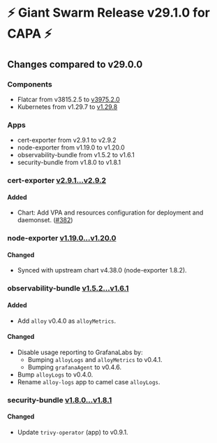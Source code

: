 # :zap: Giant Swarm Release v29.1.0 for CAPA :zap:

## Changes compared to v29.0.0

### Components

- Flatcar from v3815.2.5 to [v3975.2.0](https://www.flatcar.org/releases#release-3975.2.0)
- Kubernetes from v1.29.7 to [v1.29.8](https://github.com/kubernetes/kubernetes/blob/master/CHANGELOG/CHANGELOG-1.29.md#changelog-since-v1297)

### Apps

- cert-exporter from v2.9.1 to v2.9.2
- node-exporter from v1.19.0 to v1.20.0
- observability-bundle from v1.5.2 to v1.6.1
- security-bundle from v1.8.0 to v1.8.1

### cert-exporter [v2.9.1...v2.9.2](https://github.com/giantswarm/cert-exporter/compare/v2.9.1...v2.9.2)

#### Added

- Chart: Add VPA and resources configuration for deployment and daemonset. ([#382](https://github.com/giantswarm/cert-exporter/pull/382))

### node-exporter [v1.19.0...v1.20.0](https://github.com/giantswarm/node-exporter-app/compare/v1.19.0...v1.20.0)

#### Changed

- Synced with upstream chart v4.38.0 (node-exporter 1.8.2).

### observability-bundle [v1.5.2...v1.6.1](https://github.com/giantswarm/observability-bundle/compare/v1.5.2...v1.6.1)

#### Added

- Add `alloy` v0.4.0 as `alloyMetrics`.

#### Changed

- Disable usage reporting to GrafanaLabs by:
  - Bumping `alloyLogs` and `alloyMetrics` to v0.4.1.
  - Bumping `grafanaAgent` to v0.4.6.
- Bump `alloyLogs` to v0.4.0.
- Rename `alloy-logs` app to camel case `alloyLogs`.

### security-bundle [v1.8.0...v1.8.1](https://github.com/giantswarm/security-bundle/compare/v1.8.0...v1.8.1)

#### Changed

- Update `trivy-operator` (app) to v0.9.1.
